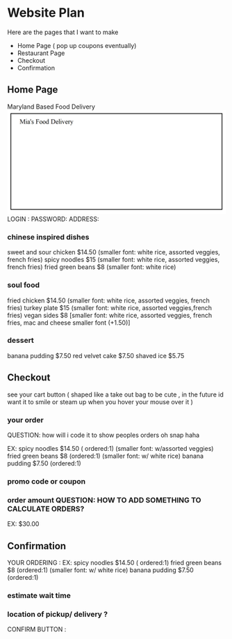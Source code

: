# Website Plan
Here are the pages that I want to make
* Home Page ( pop up coupons eventually)
* Restaurant Page
* Checkout
* Confirmation

## Home Page
Maryland Based Food Delivery
![](./images/BasicHomePage.png)
LOGIN :
PASSWORD:
ADDRESS:


### chinese inspired dishes
sweet and sour chicken $14.50 
(smaller font: white rice, assorted veggies, french fries)
spicy noodles $15
(smaller font: white rice, assorted veggies, french fries)
fried green beans $8 
(smaller font: white rice)

### soul food
fried chicken $14.50
(smaller font: white rice, assorted veggies, french fries)
turkey plate $15
(smaller font: white rice, assorted veggies,french fries)
vegan sides $8
[smaller font: white rice, assorted veggies, french fries, mac and cheese smaller font (+1.50)]

### dessert
banana pudding $7.50
red velvet cake $7.50
shaved ice $5.75

## Checkout
see your cart button ( shaped like a take out bag to be cute , in the future id want it to smile or steam up when you hover your mouse over it )

### your order
QUESTION: how will i code it to show peoples orders oh snap haha

EX: spicy noodles $14.50 ( ordered:1)
    (smaller font: w/assorted veggies)
   fried green beans $8 (ordered:1)
     (smaller font: w/ white rice)
   banana pudding $7.50 (ordered:1)
### promo code or coupon 

### order amount QUESTION: HOW TO ADD SOMETHING TO CALCULATE ORDERS?
EX: $30.00

## Confirmation
YOUR ORDERING : 
EX: spicy noodles $14.50 ( ordered:1)
   fried green beans $8 (ordered:1)
     (smaller font: w/ white rice)
   banana pudding $7.50 (ordered:1)

### estimate wait time 

### location of pickup/ delivery ?

CONFIRM BUTTON : 

